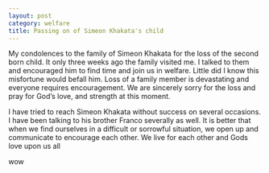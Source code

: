 ```yaml
---
layout: post
category: welfare
title: Passing on of Simeon Khakata's child
---
```

My condolences to the family of Simeon Khakata for the loss of the second born child. It only three weeks ago the family visited me. I talked to them and encouraged him to find time and join us in welfare. Little did I know this misfortune would befall him. Loss of a family member is devastating and everyone requires encouragement. We are sincerely sorry for the loss and pray for God’s love, and strength at this moment.

I have tried to reach Simeon Khakata without success on several occasions. I have been talking to his brother Franco severally as well. It is better that when we find ourselves in a difficult or sorrowful situation, we open up and communicate to encourage each other. We live for each other and Gods love upon us all

wow
